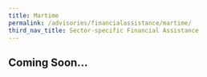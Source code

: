 ```yaml
---
title: Martime
permalink: /advisories/financialassistance/martime/
third_nav_title: Sector-specific Financial Assistance
---
```


## **Coming Soon...**
